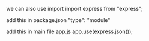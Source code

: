 we can also use import
import express from "express";

add this in package.json
"type": "module"

add this in main file app.js
app.use(express.json());
